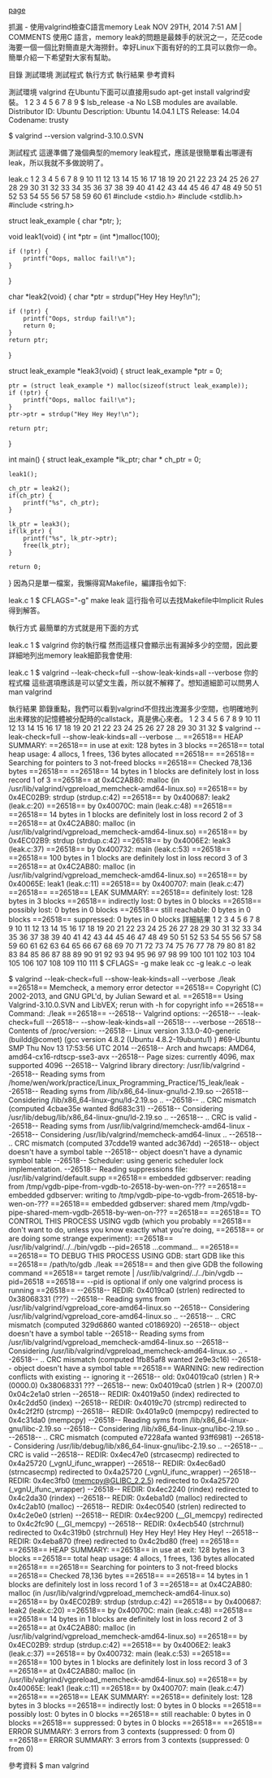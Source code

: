 [page](https://wen00072.github.io/blog/2014/11/29/catching-leakage-use-valgrind-checking-c-memory-leak/)

抓漏 - 使用valgrind檢查C語言memory Leak
NOV 29TH, 2014 7:51 AM | COMMENTS
使用C 語言，memory leak的問題是最棘手的狀況之一，茫茫code海要一個一個比對簡直是大海撈針。幸好Linux下面有好的的工具可以救你一命。簡單介紹一下希望對大家有幫助。

目錄
測試環境
測試程式
執行方式
執行結果
參考資料

測試環境
valgrind 在Ubuntu下面可以直接用sudo apt-get install valgrind安裝。
1
2
3
4
5
6
7
8
9
$ lsb_release -a
No LSB modules are available.
Distributor ID:   Ubuntu
Description:  Ubuntu 14.04.1 LTS
Release:  14.04
Codename: trusty

$ valgrind --version
valgrind-3.10.0.SVN

測試程式
這邊準備了幾個典型的memory leak程式，應該是很簡單看出哪邊有leak，所以我就不多做說明了。

leak.c
1
2
3
4
5
6
7
8
9
10
11
12
13
14
15
16
17
18
19
20
21
22
23
24
25
26
27
28
29
30
31
32
33
34
35
36
37
38
39
40
41
42
43
44
45
46
47
48
49
50
51
52
53
54
55
56
57
58
59
60
61
#include <stdio.h>
#include <stdlib.h>
#include <string.h>

struct leak_example {
    char *ptr;
};

void leak1(void)
{
    int *ptr = (int *)malloc(100);

    if (!ptr) {
        printf("Oops, malloc fail!\n");
    }
}

char *leak2(void)
{
    char *ptr = strdup("Hey Hey Hey!\n");

    if (!ptr) {
        printf("Oops, strdup fail!\n");
        return 0;
    }
    return ptr;
}

struct leak_example *leak3(void)
{
    struct leak_example *ptr = 0;

    ptr = (struct leak_example *) malloc(sizeof(struct leak_example));
    if (!ptr) {
        printf("Oops, malloc fail!\n");
    }
    ptr->ptr = strdup("Hey Hey Hey!\n");

    return ptr;
}

int main()
{
    struct leak_example *lk_ptr;
    char * ch_ptr = 0;

    leak1();

    ch_ptr = leak2();
    if(ch_ptr) {
        printf("%s", ch_ptr);
    }

    lk_ptr = leak3();
    if(lk_ptr) {
        printf("%s", lk_ptr->ptr);
        free(lk_ptr);
    }

    return 0;
}
因為只是單一檔案，我懶得寫Makefile，編譯指令如下:

leak.c
1
$ CFLAGS="-g" make leak
這行指令可以去找Makefile中Implicit Rules得到解答。


執行方式
最簡單的方式就是用下面的方式

leak.c
1
$ valgrind 你的執行檔
然而這樣只會顯示出有漏掉多少的空間，因此要詳細地列出memory leak細節我會使用:

leak.c
1
$ valgrind --leak-check=full --show-leak-kinds=all --verbose 你的程式檔
這些選項應該是可以望文生義，所以就不解釋了。想知道細節可以問男人man valgrind


執行結果
節錄重點，我們可以看到valgrind不但找出洩漏多少空間，也明確地列出未釋放的記憶體被分配時的callstack，真是佛心來者。
1
2
3
4
5
6
7
8
9
10
11
12
13
14
15
16
17
18
19
20
21
22
23
24
25
26
27
28
29
30
31
32
$ valgrind --leak-check=full --show-leak-kinds=all --verbose
...
==26518== HEAP SUMMARY:
==26518==     in use at exit: 128 bytes in 3 blocks
==26518==   total heap usage: 4 allocs, 1 frees, 136 bytes allocated
==26518==
==26518== Searching for pointers to 3 not-freed blocks
==26518== Checked 78,136 bytes
==26518==
==26518== 14 bytes in 1 blocks are definitely lost in loss record 1 of 3
==26518==    at 0x4C2AB80: malloc (in /usr/lib/valgrind/vgpreload_memcheck-amd64-linux.so)
==26518==    by 0x4EC02B9: strdup (strdup.c:42)
==26518==    by 0x400687: leak2 (leak.c:20)
==26518==    by 0x40070C: main (leak.c:48)
==26518==
==26518== 14 bytes in 1 blocks are definitely lost in loss record 2 of 3
==26518==    at 0x4C2AB80: malloc (in /usr/lib/valgrind/vgpreload_memcheck-amd64-linux.so)
==26518==    by 0x4EC02B9: strdup (strdup.c:42)
==26518==    by 0x4006E2: leak3 (leak.c:37)
==26518==    by 0x400732: main (leak.c:53)
==26518==
==26518== 100 bytes in 1 blocks are definitely lost in loss record 3 of 3
==26518==    at 0x4C2AB80: malloc (in /usr/lib/valgrind/vgpreload_memcheck-amd64-linux.so)
==26518==    by 0x40065E: leak1 (leak.c:11)
==26518==    by 0x400707: main (leak.c:47)
==26518==
==26518== LEAK SUMMARY:
==26518==    definitely lost: 128 bytes in 3 blocks
==26518==    indirectly lost: 0 bytes in 0 blocks
==26518==      possibly lost: 0 bytes in 0 blocks
==26518==    still reachable: 0 bytes in 0 blocks
==26518==         suppressed: 0 bytes in 0 blocks
詳細結果
1
2
3
4
5
6
7
8
9
10
11
12
13
14
15
16
17
18
19
20
21
22
23
24
25
26
27
28
29
30
31
32
33
34
35
36
37
38
39
40
41
42
43
44
45
46
47
48
49
50
51
52
53
54
55
56
57
58
59
60
61
62
63
64
65
66
67
68
69
70
71
72
73
74
75
76
77
78
79
80
81
82
83
84
85
86
87
88
89
90
91
92
93
94
95
96
97
98
99
100
101
102
103
104
105
106
107
108
109
110
111
$ CFLAGS= -g make leak
cc  -g    leak.c   -o leak

$ valgrind --leak-check=full --show-leak-kinds=all --verbose ./leak
==26518== Memcheck, a memory error detector
==26518== Copyright (C) 2002-2013, and GNU GPL'd, by Julian Seward et al.
==26518== Using Valgrind-3.10.0.SVN and LibVEX; rerun with -h for copyright info
==26518== Command: ./leak
==26518==
--26518-- Valgrind options:
--26518--    --leak-check=full
--26518--    --show-leak-kinds=all
--26518--    --verbose
--26518-- Contents of /proc/version:
--26518--   Linux version 3.13.0-40-generic (buildd@comet) (gcc version 4.8.2 (Ubuntu 4.8.2-19ubuntu1) ) #69-Ubuntu SMP Thu Nov 13 17:53:56 UTC 2014
--26518-- Arch and hwcaps: AMD64, amd64-cx16-rdtscp-sse3-avx
--26518-- Page sizes: currently 4096, max supported 4096
--26518-- Valgrind library directory: /usr/lib/valgrind
--26518-- Reading syms from /home/wen/work/practice/Linux_Programming_Practice/15_leak/leak
--26518-- Reading syms from /lib/x86_64-linux-gnu/ld-2.19.so
--26518--   Considering /lib/x86_64-linux-gnu/ld-2.19.so ..
--26518--   .. CRC mismatch (computed 4cbae35e wanted 8d683c31)
--26518--   Considering /usr/lib/debug/lib/x86_64-linux-gnu/ld-2.19.so ..
--26518--   .. CRC is valid
--26518-- Reading syms from /usr/lib/valgrind/memcheck-amd64-linux
--26518--   Considering /usr/lib/valgrind/memcheck-amd64-linux ..
--26518--   .. CRC mismatch (computed 37cdde19 wanted adc367dd)
--26518--    object doesn't have a symbol table
--26518--    object doesn't have a dynamic symbol table
--26518-- Scheduler: using generic scheduler lock implementation.
--26518-- Reading suppressions file: /usr/lib/valgrind/default.supp
==26518== embedded gdbserver: reading from /tmp/vgdb-pipe-from-vgdb-to-26518-by-wen-on-???
==26518== embedded gdbserver: writing to   /tmp/vgdb-pipe-to-vgdb-from-26518-by-wen-on-???
==26518== embedded gdbserver: shared mem   /tmp/vgdb-pipe-shared-mem-vgdb-26518-by-wen-on-???
==26518==
==26518== TO CONTROL THIS PROCESS USING vgdb (which you probably
==26518== don't want to do, unless you know exactly what you're doing,
==26518== or are doing some strange experiment):
==26518==   /usr/lib/valgrind/../../bin/vgdb --pid=26518 ...command...
==26518==
==26518== TO DEBUG THIS PROCESS USING GDB: start GDB like this
==26518==   /path/to/gdb ./leak
==26518== and then give GDB the following command
==26518==   target remote | /usr/lib/valgrind/../../bin/vgdb --pid=26518
==26518== --pid is optional if only one valgrind process is running
==26518==
--26518-- REDIR: 0x4019ca0 (strlen) redirected to 0x38068331 (???)
--26518-- Reading syms from /usr/lib/valgrind/vgpreload_core-amd64-linux.so
--26518--   Considering /usr/lib/valgrind/vgpreload_core-amd64-linux.so ..
--26518--   .. CRC mismatch (computed 329d6860 wanted c0186920)
--26518--    object doesn't have a symbol table
--26518-- Reading syms from /usr/lib/valgrind/vgpreload_memcheck-amd64-linux.so
--26518--   Considering /usr/lib/valgrind/vgpreload_memcheck-amd64-linux.so ..
--26518--   .. CRC mismatch (computed 1fb85af8 wanted 2e9e3c16)
--26518--    object doesn't have a symbol table
==26518== WARNING: new redirection conflicts with existing -- ignoring it
--26518--     old: 0x04019ca0 (strlen              ) R-> (0000.0) 0x38068331 ???
--26518--     new: 0x04019ca0 (strlen              ) R-> (2007.0) 0x04c2e1a0 strlen
--26518-- REDIR: 0x4019a50 (index) redirected to 0x4c2dd50 (index)
--26518-- REDIR: 0x4019c70 (strcmp) redirected to 0x4c2f2f0 (strcmp)
--26518-- REDIR: 0x401a9c0 (mempcpy) redirected to 0x4c31da0 (mempcpy)
--26518-- Reading syms from /lib/x86_64-linux-gnu/libc-2.19.so
--26518--   Considering /lib/x86_64-linux-gnu/libc-2.19.so ..
--26518--   .. CRC mismatch (computed e7228afa wanted 93ff6981)
--26518--   Considering /usr/lib/debug/lib/x86_64-linux-gnu/libc-2.19.so ..
--26518--   .. CRC is valid
--26518-- REDIR: 0x4ec47e0 (strcasecmp) redirected to 0x4a25720 (_vgnU_ifunc_wrapper)
--26518-- REDIR: 0x4ec6ad0 (strncasecmp) redirected to 0x4a25720 (_vgnU_ifunc_wrapper)
--26518-- REDIR: 0x4ec3fb0 (memcpy@GLIBC_2.2.5) redirected to 0x4a25720 (_vgnU_ifunc_wrapper)
--26518-- REDIR: 0x4ec2240 (rindex) redirected to 0x4c2da30 (rindex)
--26518-- REDIR: 0x4eba1d0 (malloc) redirected to 0x4c2ab10 (malloc)
--26518-- REDIR: 0x4ec0540 (strlen) redirected to 0x4c2e0e0 (strlen)
--26518-- REDIR: 0x4ec9200 (__GI_memcpy) redirected to 0x4c2fc90 (__GI_memcpy)
--26518-- REDIR: 0x4ecb540 (strchrnul) redirected to 0x4c319b0 (strchrnul)
Hey Hey Hey!
Hey Hey Hey!
--26518-- REDIR: 0x4eba870 (free) redirected to 0x4c2bd80 (free)
==26518==
==26518== HEAP SUMMARY:
==26518==     in use at exit: 128 bytes in 3 blocks
==26518==   total heap usage: 4 allocs, 1 frees, 136 bytes allocated
==26518==
==26518== Searching for pointers to 3 not-freed blocks
==26518== Checked 78,136 bytes
==26518==
==26518== 14 bytes in 1 blocks are definitely lost in loss record 1 of 3
==26518==    at 0x4C2AB80: malloc (in /usr/lib/valgrind/vgpreload_memcheck-amd64-linux.so)
==26518==    by 0x4EC02B9: strdup (strdup.c:42)
==26518==    by 0x400687: leak2 (leak.c:20)
==26518==    by 0x40070C: main (leak.c:48)
==26518==
==26518== 14 bytes in 1 blocks are definitely lost in loss record 2 of 3
==26518==    at 0x4C2AB80: malloc (in /usr/lib/valgrind/vgpreload_memcheck-amd64-linux.so)
==26518==    by 0x4EC02B9: strdup (strdup.c:42)
==26518==    by 0x4006E2: leak3 (leak.c:37)
==26518==    by 0x400732: main (leak.c:53)
==26518==
==26518== 100 bytes in 1 blocks are definitely lost in loss record 3 of 3
==26518==    at 0x4C2AB80: malloc (in /usr/lib/valgrind/vgpreload_memcheck-amd64-linux.so)
==26518==    by 0x40065E: leak1 (leak.c:11)
==26518==    by 0x400707: main (leak.c:47)
==26518==
==26518== LEAK SUMMARY:
==26518==    definitely lost: 128 bytes in 3 blocks
==26518==    indirectly lost: 0 bytes in 0 blocks
==26518==      possibly lost: 0 bytes in 0 blocks
==26518==    still reachable: 0 bytes in 0 blocks
==26518==         suppressed: 0 bytes in 0 blocks
==26518==
==26518== ERROR SUMMARY: 3 errors from 3 contexts (suppressed: 0 from 0)
==26518== ERROR SUMMARY: 3 errors from 3 contexts (suppressed: 0 from 0)

參考資料
$ man valgrind